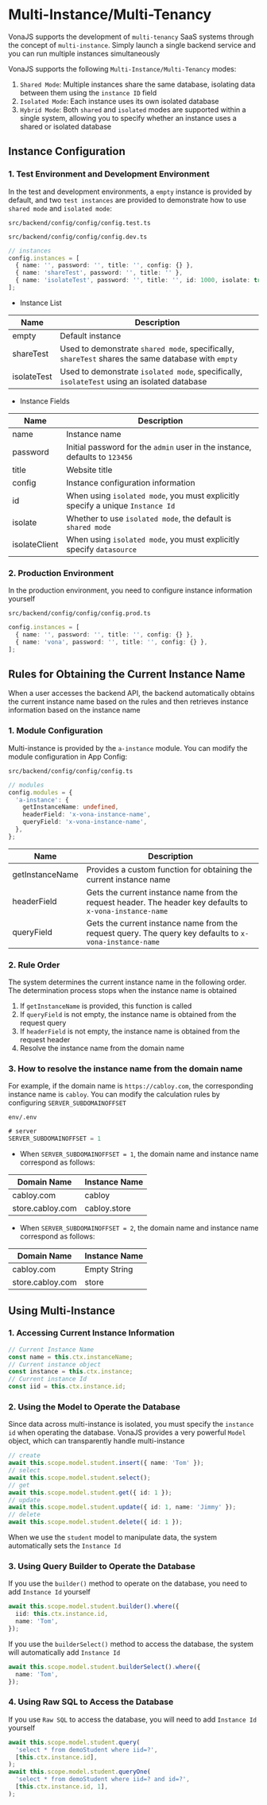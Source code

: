 # Multi-Instance/Multi-Tenancy

VonaJS supports the development of `multi-tenancy` SaaS systems through the concept of `multi-instance`. Simply launch a single backend service and you can run multiple instances simultaneously

VonaJS supports the following `Multi-Instance/Multi-Tenancy` modes:

1. `Shared Mode`: Multiple instances share the same database, isolating data between them using the `instance ID` field
2. `Isolated Mode`: Each instance uses its own isolated database
3. `Hybrid Mode`: Both `shared` and `isolated` modes are supported within a single system, allowing you to specify whether an instance uses a shared or isolated database

## Instance Configuration

### 1. Test Environment and Development Environment

In the test and development environments, a `empty` instance is provided by default, and two `test instances` are provided to demonstrate how to use `shared mode` and `isolated mode`:

`src/backend/config/config/config.test.ts`

`src/backend/config/config/config.dev.ts`

``` typescript
// instances
config.instances = [
  { name: '', password: '', title: '', config: {} },
  { name: 'shareTest', password: '', title: '' },
  { name: 'isolateTest', password: '', title: '', id: 1000, isolate: true, isolateClient: 'isolateTest' },
];
```

* Instance List

|Name|Description|
|--|--|
|empty|Default instance|
|shareTest|Used to demonstrate `shared mode`, specifically, `shareTest` shares the same database with `empty`|
|isolateTest|Used to demonstrate `isolated mode`, specifically, `isolateTest` using an isolated database|

* Instance Fields

|Name|Description|
|--|--|
|name|Instance name|
|password|Initial password for the `admin` user in the instance, defaults to `123456`|
|title|Website title|
|config|Instance configuration information|
|id|When using `isolated mode`, you must explicitly specify a unique `Instance Id`|
|isolate|Whether to use `isolated mode`, the default is `shared mode`|
|isolateClient|When using `isolated mode`, you must explicitly specify `datasource`|

### 2. Production Environment

In the production environment, you need to configure instance information yourself

`src/backend/config/config/config.prod.ts`

``` typescript
config.instances = [
  { name: '', password: '', title: '', config: {} },
  { name: 'vona', password: '', title: '', config: {} },
];
```



## Rules for Obtaining the Current Instance Name

When a user accesses the backend API, the backend automatically obtains the current instance name based on the rules and then retrieves instance information based on the instance name

### 1. Module Configuration

Multi-instance is provided by the `a-instance` module. You can modify the module configuration in App Config:

`src/backend/config/config/config.ts`

``` typescript
// modules
config.modules = {
  'a-instance': {
    getInstanceName: undefined,
    headerField: 'x-vona-instance-name',
    queryField: 'x-vona-instance-name',
  },
};
```

|Name|Description|
|--|--|
|getInstanceName|Provides a custom function for obtaining the current instance name|
|headerField|Gets the current instance name from the request header. The header key defaults to `x-vona-instance-name`|
|queryField|Gets the current instance name from the request query. The query key defaults to `x-vona-instance-name`|

### 2. Rule Order

The system determines the current instance name in the following order. The determination process stops when the instance name is obtained

1. If `getInstanceName` is provided, this function is called
2. If `queryField` is not empty, the instance name is obtained from the request query
3. If `headerField` is not empty, the instance name is obtained from the request header
4. Resolve the instance name from the domain name

### 3. How to resolve the instance name from the domain name

For example, if the domain name is `https://cabloy.com`, the corresponding instance name is `cabloy`. You can modify the calculation rules by configuring `SERVER_SUBDOMAINOFFSET`

`env/.env`

``` typescript
# server
SERVER_SUBDOMAINOFFSET = 1
```

* When `SERVER_SUBDOMAINOFFSET = 1`, the domain name and instance name correspond as follows:

|Domain Name|Instance Name|
|--|--|
|cabloy.com|cabloy|
|store.cabloy.com|cabloy.store|

* When `SERVER_SUBDOMAINOFFSET = 2`, the domain name and instance name correspond as follows:

|Domain Name|Instance Name|
|--|--|
|cabloy.com|Empty String|
|store.cabloy.com|store|

## Using Multi-Instance

### 1. Accessing Current Instance Information

``` typescript
// Current Instance Name
const name = this.ctx.instanceName;
// Current instance object
const instance = this.ctx.instance;
// Current instance Id
const iid = this.ctx.instance.id;
```

### 2. Using the Model to Operate the Database

Since data across multi-instance is isolated, you must specify the `instance id` when operating the database. VonaJS provides a very powerful `Model` object, which can transparently handle multi-instance

``` typescript
// create
await this.scope.model.student.insert({ name: 'Tom' });
// select
await this.scope.model.student.select();
// get
await this.scope.model.student.get({ id: 1 });
// update
await this.scope.model.student.update({ id: 1, name: 'Jimmy' });
// delete
await this.scope.model.student.delete({ id: 1 });
```

When we use the `student` model to manipulate data, the system automatically sets the `Instance Id`

### 3. Using Query Builder to Operate the Database

If you use the `builder()` method to operate on the database, you need to add `Instance Id` yourself

``` typescript
await this.scope.model.student.builder().where({
  iid: this.ctx.instance.id,
  name: 'Tom',
});
```

If you use the `builderSelect()` method to access the database, the system will automatically add `Instance Id`

``` typescript
await this.scope.model.student.builderSelect().where({
  name: 'Tom',
});
```

### 4. Using Raw SQL to Access the Database

If you use `Raw SQL` to access the database, you will need to add `Instance Id` yourself

``` typescript
await this.scope.model.student.query(
  'select * from demoStudent where iid=?',
  [this.ctx.instance.id],
);
await this.scope.model.student.queryOne(
  'select * from demoStudent where iid=? and id=?',
  [this.ctx.instance.id, 1],
);
```

